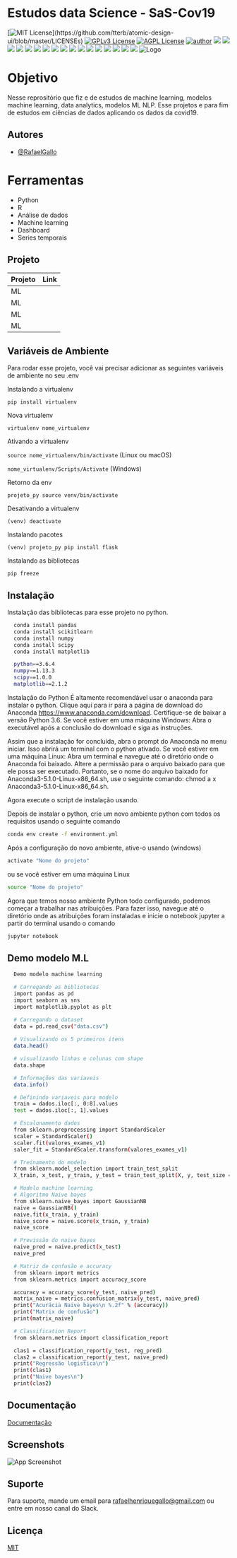 
# Estudos data Science - SaS-Cov19

[![MIT License](https://img.shields.io/apm/l/atomic-design-ui.svg?)](https://github.com/tterb/atomic-design-ui/blob/master/LICENSEs)
[![GPLv3 License](https://img.shields.io/badge/License-GPL%20v3-yellow.svg)](https://opensource.org/licenses/)
[![AGPL License](https://img.shields.io/badge/license-AGPL-blue.svg)](http://www.gnu.org/licenses/agpl-3.0)
[![author](https://img.shields.io/badge/author-RafaelGallo-red.svg)](https://github.com/RafaelGallo?tab=repositories) 
[![](https://img.shields.io/badge/python-3.7+-blue.svg)](https://www.python.org/downloads/release/python-374/) 
[![](https://img.shields.io/badge/R-3.6.0-red.svg)](https://www.r-project.org/)
[![](https://img.shields.io/badge/ggplot2-white.svg)](https://ggplot2.tidyverse.org/)
[![](https://img.shields.io/badge/dplyr-blue.svg)](https://dplyr.tidyverse.org/)
[![](https://img.shields.io/badge/readr-green.svg)](https://readr.tidyverse.org/)
[![](https://img.shields.io/badge/ggvis-black.svg)](https://ggvis.tidyverse.org/)
[![](https://img.shields.io/badge/Shiny-red.svg)](https://shiny.tidyverse.org/)
[![](https://img.shields.io/badge/plotly-green.svg)](https://plotly.com/)
[![](https://img.shields.io/badge/XGBoost-red.svg)](https://xgboost.readthedocs.io/en/stable/#)
[![](https://img.shields.io/badge/Caret-orange.svg)](https://caret.tidyverse.org/)
[![](https://img.shields.io/badge/Pandas-blue.svg)](https://pandas.pydata.org/) 
[![](https://img.shields.io/badge/Matplotlib-blue.svg)](https://matplotlib.org/)
[![](https://img.shields.io/badge/Seaborn-green.svg)](https://seaborn.pydata.org/)
[![](https://img.shields.io/badge/Matplotlib-orange.svg)](https://scikit-learn.org/stable/) 
[![](https://img.shields.io/badge/Scikit_Learn-green.svg)](https://scikit-learn.org/stable/)
[![](https://img.shields.io/badge/Numpy-white.svg)](https://numpy.org/)
[![](https://img.shields.io/badge/PowerBI-red.svg)](https://powerbi.microsoft.com/pt-br/)
![Logo](https://as1.ftcdn.net/v2/jpg/03/35/50/60/1000_F_335506050_DGng4iJefPfF9QhbwcpanZtrVclpQsjU.jpg)

# Objetivo
Nesse reprositório que fiz e de estudos de machine learning, modelos machine learning, data analytics, modelos ML NLP. Esse projetos e para fim de estudos em ciências de dados aplicando os dados da covid19. 

## Autores

- [@RafaelGallo](https://github.com/RafaelGallo)
# Ferramentas
 
- Python
- R
- Análise de dados
- Machine learning
- Dashboard
- Series temporais
## Projeto

| Projeto               | Link                                                |
| ----------------- | ---------------------------------------------------------------- |
| ML |  |
| ML |  |
| ML |  |
| ML |  |

## Variáveis de Ambiente

Para rodar esse projeto, você vai precisar adicionar as seguintes variáveis de ambiente no seu .env

Instalando a virtualenv

`pip install virtualenv`

Nova virtualenv

`virtualenv nome_virtualenv`

Ativando a virtualenv

`source nome_virtualenv/bin/activate` (Linux ou macOS)

`nome_virtualenv/Scripts/Activate` (Windows)

Retorno da env

`projeto_py source venv/bin/activate` 

Desativando a virtualenv

`(venv) deactivate` 

Instalando pacotes

`(venv) projeto_py pip install flask`

Instalando as bibliotecas

`pip freeze`
## Instalação 

Instalação das bibliotecas para esse projeto no python.

```bash
  conda install pandas 
  conda install scikitlearn
  conda install numpy
  conda install scipy
  conda install matplotlib

  python==3.6.4
  numpy==1.13.3
  scipy==1.0.0
  matplotlib==2.1.2
```
Instalação do Python É altamente recomendável usar o anaconda para instalar o python. Clique aqui para ir para a página de download do Anaconda https://www.anaconda.com/download. Certifique-se de baixar a versão Python 3.6. Se você estiver em uma máquina Windows: Abra o executável após a conclusão do download e siga as instruções. 

Assim que a instalação for concluída, abra o prompt do Anaconda no menu iniciar. Isso abrirá um terminal com o python ativado. Se você estiver em uma máquina Linux: Abra um terminal e navegue até o diretório onde o Anaconda foi baixado. 
Altere a permissão para o arquivo baixado para que ele possa ser executado. Portanto, se o nome do arquivo baixado for Anaconda3-5.1.0-Linux-x86_64.sh, use o seguinte comando: chmod a x Anaconda3-5.1.0-Linux-x86_64.sh.

Agora execute o script de instalação usando.


Depois de instalar o python, crie um novo ambiente python com todos os requisitos usando o seguinte comando

```bash
conda env create -f environment.yml
```
Após a configuração do novo ambiente, ative-o usando (windows)
```bash
activate "Nome do projeto"
```
ou se você estiver em uma máquina Linux
```bash
source "Nome do projeto" 
```
Agora que temos nosso ambiente Python todo configurado, podemos começar a trabalhar nas atribuições. Para fazer isso, navegue até o diretório onde as atribuições foram instaladas e inicie o notebook jupyter a partir do terminal usando o comando
```bash
jupyter notebook
```
## Demo modelo M.L

```bash
  Demo modelo machine learning

  # Carregando as bibliotecas 
  import pandas as pd
  import seaborn as sns
  import matplotlib.pyplot as plt

  # Carregando o dataset
  data = pd.read_csv("data.csv")
  
  # Visualizando os 5 primeiros itens
  data.head()

  # visualizando linhas e colunas com shape
  data.shape

  # Informações das variaveis
  data.info()

  # Definindo variaveis para modelo
  train = dados.iloc[:, 0:8].values
  test = dados.iloc[:, 1].values

  # Escalonamento dados
  from sklearn.preprocessing import StandardScaler
  scaler = StandardScaler()
  scaler.fit(valores_exames_v1)
  saler_fit = StandardScaler.transform(valores_exames_v1)

  # Treinamento do modelo
  from sklearn.model_selection import train_test_split
  X_train, x_test, y_train, y_test = train_test_split(X, y, test_size = 0.2)

  # Modelo machine learning
  # Algoritmo Naive bayes
  from sklearn.naive_bayes import GaussianNB
  naive = GaussianNB()
  naive.fit(x_train, y_train)
  naive_score = naive.score(x_train, y_train)
  naive_score

  # Previssão do naive bayes
  naive_pred = naive.predict(x_test)
  naive_pred

  # Matriz de confusão e accuracy
  from sklearn import metrics
  from sklearn.metrics import accuracy_score

  accuracy = accuracy_score(y_test, naive_pred)
  matrix_naive = metrics.confusion_matrix(y_test, naive_pred)
  print("Acurácia Naive bayes\n %.2f" % (accuracy))
  print("Matrix de confusão")
  print(matrix_naive)

  # Classification Report 
  from sklearn.metrics import classification_report

  clas1 = classification_report(y_test, reg_pred)
  clas2 = classification_report(y_test, naive_pred)
  print("Regressão logistica\n")
  print(clas1)
  print("Naive bayes\n")
  print(clas2)


```
## Documentação

[Documentação](https://link-da-documentação)


## Screenshots

![App Screenshot](https://as2.ftcdn.net/v2/jpg/02/85/86/55/1000_F_285865594_6dcCWPnRGbcUxxi8pInbGAovygHb85Q4.jpg)


## Suporte

Para suporte, mande um email para rafaelhenriquegallo@gmail.com ou entre em nosso canal do Slack.


## Licença

[MIT](https://choosealicense.com/licenses/mit/)

